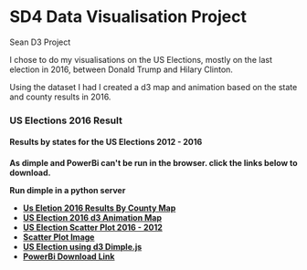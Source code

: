 # SD4 Data Visualisation Project
Sean D3 Project

I chose to do my visualisations on the US Elections, mostly on the last election in 2016,
between Donald Trump and Hilary Clinton. 

Using the dataset I had I created a d3 map and animation based on the state and county results in 2016.

<div class="container">
  <h3>US Elections 2016 Result</h3>
	<h4>Results by states for the US Elections  2012 - 2016 </h4>
	<h4> As dimple and PowerBi can't be run in the browser. click the links below to download.
		 <p> Run dimple in a python server <p>
  <ul class="nav nav-tabs">
    <li class="active"><a href="d3_map/mapPlot.html">Us Eletion 2016 Results By County Map </a></li>
    <li><a href="d3_animations/index.html">US Election 2016 d3 Animation Map </a></li>                                                                                                 <li><a href="https://github.com/SeanLynn97/SeanLynn97.github.io/raw/main/d3_scatter/ScatterSimplePlot-US%20Elections.zip">US Election Scatter Plot 2016 - 2012</a></li>
    <li><a href="https://raw.githubusercontent.com/SeanLynn97/SeanLynn97.github.io/main/d3_scatter/scatterplot.png">Scatter Plot Image</a></li>
    <li><a href="https://github.com/SeanLynn97/SeanLynn97.github.io/raw/main/d3_dimple/Dimple_Lab-US-Elections16.rar">US Election using d3 Dimple.js </a></li>                         <li><a href="https://github.com/SeanLynn97/SeanLynn97.github.io/raw/main/powerbi/US%20Elections.pbix">PowerBi Download Link</a></li>
   </ul>
 </div>
